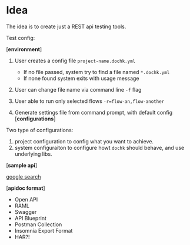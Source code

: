 Idea
====

The idea is to create just a REST api testing tools.

Test config:

[**environment**]

1. User creates a config file `project-name.dochk.yml`
    - If no file passed, system try to find a file named `*.dochk.yml`
    - If none found system exits with usage message

2. User can change file name via command line `-f` flag
3. User able to run only selected flows `-r=flow-an,flow-another`
4. Generate settings file from command prompt, with default config
[**configurations**]

Two type of configurations:

1. project configuration to config what you want to achieve.
2. system configuraiton to configure howt `dochk` should behave, and use underlying libs.


[**sample api**]

[google search](https://google.com/search?q=sample+rest+api+server)

[**apidoc format**]
- Open API
- RAML
- Swagger
- API Blueprint
- Postman Collection
- Insomnia Export Format
- HAR?!
